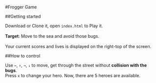 #Frogger Game

##Getting started

Download or Clone it, open `index.html` to Play it.<br>
<br>
**Target**: Move to the sea and avoid those bugs.<br>
<br>
Your current scores and lives is displayed on the right-top of the screen.
  
##How to control

Use `←`, `↑`, `→`, `↓` to move, get through the street without **collision with the bugs**.<br>
Press `x` to change your hero. Now, there are 5 heroes are available.<br>
<br>
